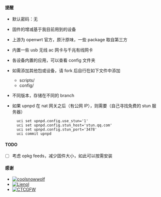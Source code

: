 #### 提醒

- 默认密码：无
- 固件的增减基于我目前用到的设备
- 上游为 openwrt 官方，原汁原味，一些 package 取自第三方
- 内置一些 usb 无线 ac 网卡与千兆有线网卡
- 各设备内置的应用，可以查看 config 文件夹
- 如需添加其他包或设备，请 fork 后自行在如下文件中添加
    - scripts/
    - config/
- 不同版本，存储在不同的 branch
- 如果 upnpd 在 nat 网关之后（有公网 IP），则需要（自己寻找免费的 stun 服务器）

        uci set upnpd.config.use_stun='1'
        uci set upnpd.config.stun_host='stun.qq.com'
        uci set upnpd.config.stun_port='3478'
        uci commit upnpd

#### TODO

- [ ] 考虑 opkg feeds，减少固件大小，如此可以按需安装

#### 感谢

- [![coolsnowwolf](https://img.shields.io/badge/Lede-Lean-orange.svg?style=flat&logo=appveyor)](https://github.com/coolsnowwolf/lede)
- [![Lienol](https://img.shields.io/badge/OpenWrt-Lienol-orange.svg?style=flat&logo=appveyor)](https://github.com/Lienol/openwrt)
- [![CTCGFW](https://img.shields.io/badge/OpenWrt-CTCGFW-orange.svg?style=flat&logo=appveyor)](https://github.com/immortalwrt/immortalwrt)
